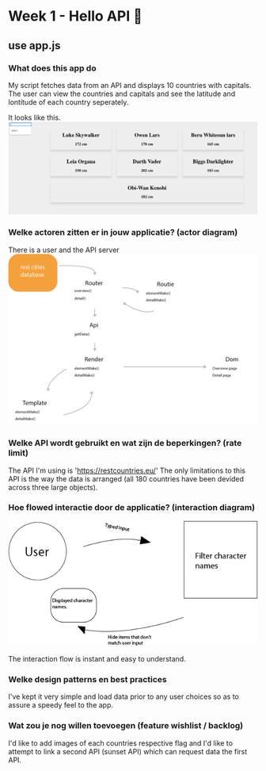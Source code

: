 # Week 1 - Hello API 🐒

## use app.js

### What does this app do
My script fetches data from an API and displays 10 countries with capitals. The user can view the countries and capitals and see the latitude and lontitude of each country seperately.
  
  It looks like this.
  ![screen cap img](public/img/screen_1.png)  
  
### Welke actoren zitten er in jouw applicatie? (actor diagram)
There is a user and the API server
  ![actor diagram img](public/img/actoren_diagram_v1.png)
  
### Welke API wordt gebruikt en wat zijn de beperkingen? (rate limit)
  The API I'm using is 'https://restcountries.eu/'
  The only limitations to this API is the way the data is arranged (all 180 countries have been devided across three large objects).

### Hoe flowed interactie door de applicatie? (interaction diagram)

![interactin img](public/img/interaction.png)

  The interaction flow is instant and easy to understand.

### Welke design patterns en best practices
  I've kept it very simple and load data prior to any user choices so as to assure a speedy feel to the app.

### Wat zou je nog willen toevoegen (feature wishlist / backlog)
  I'd like to add images of each countries respective flag and I'd like to attempt to link a second API (sunset API) which can request data the first API.

